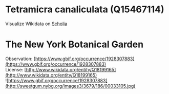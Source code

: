 
Tetramicra canaliculata (Q15467114)
===================================
  
Visualize Wikidata on [Scholia](https://scholia.toolforge.org/taxon/Q15467114)
# The New York Botanical Garden
  
Observation: [https://www.gbif.org/occurrence/1928307883](https://www.gbif.org/occurrence/1928307883)  
License: [http://www.wikidata.org/entity/Q18199165](http://www.wikidata.org/entity/Q18199165)  
![https://www.gbif.org/occurrence/1928307883](http://sweetgum.nybg.org/images3/3679/186/00033105.jpg)